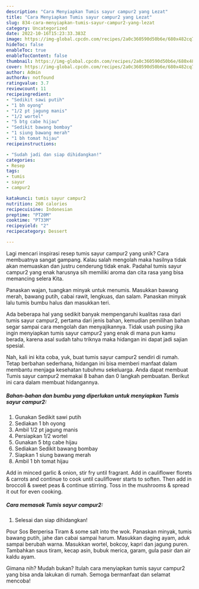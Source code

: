 ```yaml
---
description: "Cara Menyiapkan Tumis sayur campur2 yang Lezat"
title: "Cara Menyiapkan Tumis sayur campur2 yang Lezat"
slug: 834-cara-menyiapkan-tumis-sayur-campur2-yang-lezat
category: Uncategorized
date: 2022-10-16T15:23:33.383Z
image: https://img-global.cpcdn.com/recipes/2a0c360590d50b6e/680x482cq70/tumis-sayur-campur2-foto-resep-utama.jpg
hideToc: false
enableToc: true
enableTocContent: false
thumbnail: https://img-global.cpcdn.com/recipes/2a0c360590d50b6e/680x482cq70/tumis-sayur-campur2-foto-resep-utama.jpg
cover: https://img-global.cpcdn.com/recipes/2a0c360590d50b6e/680x482cq70/tumis-sayur-campur2-foto-resep-utama.jpg
author: Admin
authorAv: notfound
ratingvalue: 3.7
reviewcount: 11
recipeingredient:
- "Sedikit sawi putih"
- "1 bh oyong"
- "1/2 pt jagung manis"
- "1/2 wortel"
- "5 btg cabe hijau"
- "Sedikit bawang bombay"
- "1 siung bawang merah"
- "1 bh tomat hijau"
recipeinstructions:

- "Sudah jadi dan siap dihidangkan!"
categories:
- Resep
tags:
- tumis
- sayur
- campur2

katakunci: tumis sayur campur2 
nutrition: 260 calories
recipecuisine: Indonesian
preptime: "PT20M"
cooktime: "PT33M"
recipeyield: "2"
recipecategory: Dessert

---
```





Lagi mencari inspirasi resep tumis sayur campur2 yang unik? Cara membuatnya sangat gampang. Kalau salah mengolah maka hasilnya tidak akan memuaskan dan justru cenderung tidak enak. Padahal tumis sayur campur2 yang enak harusnya sih memiliki aroma dan cita rasa yang bisa memancing selera Kita.





Panaskan wajan, tuangkan minyak untuk menumis. Masukkan bawang merah, bawang putih, cabai rawit, lengkuas, dan salam. Panaskan minyak lalu tumis bumbu halus dan masukkan teri.

Ada beberapa hal yang sedikit banyak mempengaruhi kualitas rasa dari tumis sayur campur2, pertama dari jenis bahan, kemudian pemilihan bahan segar sampai cara mengolah dan menyajikannya. Tidak usah pusing jika ingin menyiapkan tumis sayur campur2 yang enak di mana pun kamu berada, karena asal sudah tahu triknya maka hidangan ini dapat jadi sajian spesial.






Nah, kali ini kita coba, yuk, buat tumis sayur campur2 sendiri di rumah. Tetap berbahan sederhana, hidangan ini bisa memberi manfaat dalam membantu menjaga kesehatan tubuhmu sekeluarga. Anda dapat membuat Tumis sayur campur2 memakai 8 bahan dan 0 langkah pembuatan. Berikut ini cara dalam membuat hidangannya.

<!--inarticleads1-->

##### Bahan-bahan dan bumbu yang diperlukan untuk menyiapkan Tumis sayur campur2:

1. Gunakan Sedikit sawi putih
1. Sediakan 1 bh oyong
1. Ambil 1/2 pt jagung manis
1. Persiapkan 1/2 wortel
1. Gunakan 5 btg cabe hijau
1. Sediakan Sedikit bawang bombay
1. Siapkan 1 siung bawang merah
1. Ambil 1 bh tomat hijau


Add in minced garlic &amp; onion, stir fry until fragrant. Add in cauliflower florets &amp; carrots and continue to cook until cauliflower starts to soften. Then add in broccoli &amp; sweet peas &amp; continue stirring. Toss in the mushrooms &amp; spread it out for even cooking. 

<!--inarticleads2-->

##### Cara memasak Tumis sayur campur2:


1. Selesai dan siap dihidangkan!

Pour Sos Berperisa Tiram &amp; some salt into the wok. Panaskan minyak, tumis bawang putih, jahe dan cabai sampai harum. Masukkan daging ayam, aduk sampai berubah warna. Masukkan wortel, bokcoy, kapri dan jagung puren. Tambahkan saus tiram, kecap asin, bubuk merica, garam, gula pasir dan air kaldu ayam. 

Gimana nih? Mudah bukan? Itulah cara menyiapkan tumis sayur campur2 yang bisa anda lakukan di rumah. Semoga bermanfaat dan selamat mencoba!
